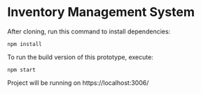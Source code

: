 Inventory Management System
=====

After cloning, run this command to install dependencies:

```
npm install
```

To run the build version of this prototype, execute:

```
npm start
```

Project will be running on https://localhost:3006/
